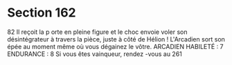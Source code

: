 # Section 162

82
Il reçoit la p orte en pleine figure et le choc envoie voler son
désintégrateur à travers la pièce, juste à côté de Hélion !
L'Arcadien sort son épée au moment même où vous dégainez le
vôtre.
ARCADIEN  HABILETÉ  : 7 ENDURANCE  : 8
Si vous êtes vainqueur, rendez -vous au 261